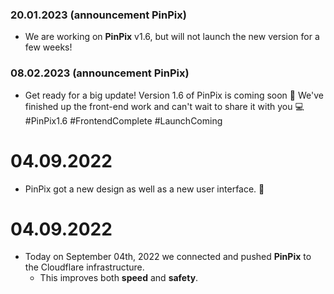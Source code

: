 ### 20.01.2023 (announcement PinPix)
- We are working on **PinPix** v1.6, but will not launch the new version for a few weeks!

### 08.02.2023 (announcement PinPix)
- Get ready for a big update! Version 1.6 of PinPix is coming soon 🚀 We've finished up the front-end work and can't wait to share it with you 💻 #PinPix1.6 #FrontendComplete #LaunchComing

# 04.09.2022
  - PinPix got a new design as well as a new user interface. 🥳

# 04.09.2022
  - Today on September 04th, 2022 we connected and pushed **PinPix** to the Cloudflare infrastructure.
     - This improves both **speed** and **safety**.
